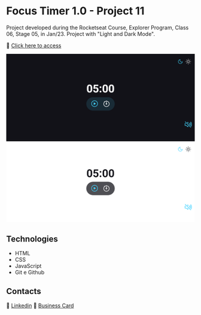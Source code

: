 # Focus Timer 1.0 - Project 11

Project developed during the Rocketseat Course, Explorer Program, Class 06, Stage 05, in Jan/23.
Project with "Light and Dark Mode".

🔗 [Click here to access](https://renato-albuquerque.github.io/focus-timer-project11-explorer/)

![screenshot](images/screencapture-dark-mode.png)
![screenshot](images/screencapture-light-mode.png)

## Technologies

- HTML
- CSS
- JavaScript
- Git e Github

## Contacts

🔗 [Linkedin](https://www.linkedin.com/in/renato-malbuquerque/)
🔗 [Business Card](https://rma-contacts.vercel.app/)